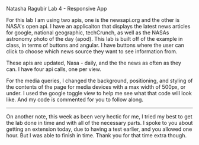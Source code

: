 Natasha Ragubir
Lab 4 - Responsive App

For this lab I am using two apis, one is the newsapi.org and the other is NASA's open api. I have an applicaiton that displays the latest news articles for google, national geographic, techCrunch, as well as the NASAs astronomy photo of the day (apod). This lab is built off of the example in class, in terms of buttons and angular. I have buttons where the user can click to choose which news source they want to see information from. 

These apis are updated, Nasa - daily, and the the news as often as they can. I have four api calls, one per view. 

For the media queries, I changed the background, positioning, and styling of the contents of the page for media devices with a max width of 500px, or under. I used the google toggle view to help me see what that code will look like. And my code is commented for you to follow along.

--------------------------------
On another note, this week as been very hectic for me, I tried my best to get the lab done in time and with all of the necessary parts. I spoke to you about getting an extension today, due to having a test earlier, and you allowed one hour. But I was able to finish in time. Thank you for that time extra though. 

